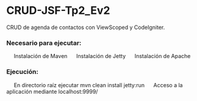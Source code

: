 # CRUD-JSF-Tp2_Ev2
CRUD de agenda de contactos con ViewScoped y CodeIgniter.

### Necesario para ejecutar: 
      Instalación de Maven
      Instalación de Jetty
      Instalación de Apache
      
### Ejecución: 
      En directorio raíz ejecutar mvn clean install jetty:run
      Acceso a la aplicación mediante localhost:9999/
      

